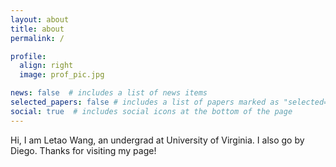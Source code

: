 ```yaml
---
layout: about
title: about
permalink: /

profile:
  align: right
  image: prof_pic.jpg

news: false  # includes a list of news items
selected_papers: false # includes a list of papers marked as "selected={true}"
social: true  # includes social icons at the bottom of the page
---
```


Hi, I am Letao Wang, an undergrad at University of Virginia. I also go by Diego. Thanks for visiting my page!
